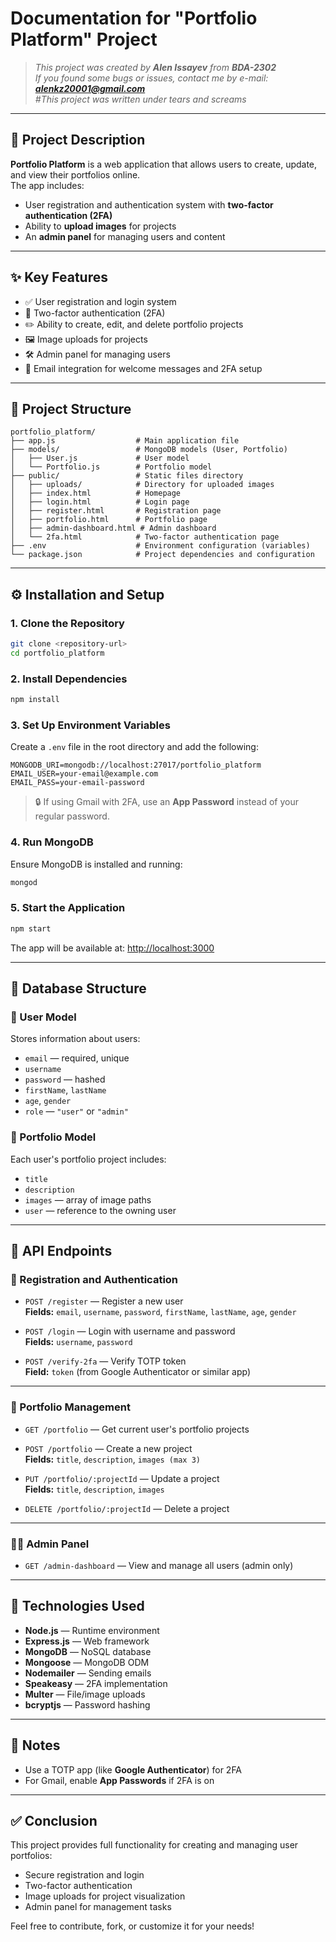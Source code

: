 
# Documentation for "Portfolio Platform" Project

> _This project was created by **Alen Issayev** from **BDA-2302**_  
> _If you found some bugs or issues, contact me by e-mail: **alenkz20001@gmail.com**_  
> _#This project was written under tears and screams_

---

## 📌 Project Description

**Portfolio Platform** is a web application that allows users to create, update, and view their portfolios online.  
The app includes:

- User registration and authentication system with **two-factor authentication (2FA)**
- Ability to **upload images** for projects
- An **admin panel** for managing users and content

---

## ✨ Key Features

- ✅ User registration and login system  
- 🔐 Two-factor authentication (2FA)  
- ✏️ Ability to create, edit, and delete portfolio projects  
- 🖼️ Image uploads for projects  
- 🛠️ Admin panel for managing users  
- 📧 Email integration for welcome messages and 2FA setup

---

## 📁 Project Structure

```
portfolio_platform/
├── app.js                  # Main application file
├── models/                 # MongoDB models (User, Portfolio)
│   ├── User.js             # User model
│   └── Portfolio.js        # Portfolio model
├── public/                 # Static files directory
│   ├── uploads/            # Directory for uploaded images
│   ├── index.html          # Homepage
│   ├── login.html          # Login page
│   ├── register.html       # Registration page
│   ├── portfolio.html      # Portfolio page
│   ├── admin-dashboard.html # Admin dashboard
│   └── 2fa.html            # Two-factor authentication page
├── .env                    # Environment configuration (variables)
└── package.json            # Project dependencies and configuration
```

---

## ⚙️ Installation and Setup

### 1. Clone the Repository

```bash
git clone <repository-url>
cd portfolio_platform
```

### 2. Install Dependencies

```bash
npm install
```

### 3. Set Up Environment Variables

Create a `.env` file in the root directory and add the following:

```env
MONGODB_URI=mongodb://localhost:27017/portfolio_platform
EMAIL_USER=your-email@example.com
EMAIL_PASS=your-email-password
```

> 🔒 If using Gmail with 2FA, use an **App Password** instead of your regular password.

### 4. Run MongoDB

Ensure MongoDB is installed and running:

```bash
mongod
```

### 5. Start the Application

```bash
npm start
```

The app will be available at: [http://localhost:3000](http://localhost:3000)

---

## 🧱 Database Structure

### 🔹 User Model

Stores information about users:

- `email` — required, unique
- `username`
- `password` — hashed
- `firstName`, `lastName`
- `age`, `gender`
- `role` — `"user"` or `"admin"`

### 🔹 Portfolio Model

Each user's portfolio project includes:

- `title`
- `description`
- `images` — array of image paths
- `user` — reference to the owning user

---

## 🔗 API Endpoints

### 🔐 Registration and Authentication

- `POST /register` — Register a new user  
  **Fields:** `email`, `username`, `password`, `firstName`, `lastName`, `age`, `gender`

- `POST /login` — Login with username and password  
  **Fields:** `username`, `password`

- `POST /verify-2fa` — Verify TOTP token  
  **Field:** `token` (from Google Authenticator or similar app)

---

### 🧳 Portfolio Management

- `GET /portfolio` — Get current user's portfolio projects

- `POST /portfolio` — Create a new project  
  **Fields:** `title`, `description`, `images (max 3)`

- `PUT /portfolio/:projectId` — Update a project  
  **Fields:** `title`, `description`, `images`

- `DELETE /portfolio/:projectId` — Delete a project

---

### 👨‍💼 Admin Panel

- `GET /admin-dashboard` — View and manage all users (admin only)

---

## 🧰 Technologies Used

- **Node.js** — Runtime environment  
- **Express.js** — Web framework  
- **MongoDB** — NoSQL database  
- **Mongoose** — MongoDB ODM  
- **Nodemailer** — Sending emails  
- **Speakeasy** — 2FA implementation  
- **Multer** — File/image uploads  
- **bcryptjs** — Password hashing

---

## 📎 Notes

- Use a TOTP app (like **Google Authenticator**) for 2FA
- For Gmail, enable **App Passwords** if 2FA is on

---

## ✅ Conclusion

This project provides full functionality for creating and managing user portfolios:

- Secure registration and login  
- Two-factor authentication  
- Image uploads for project visualization  
- Admin panel for management tasks

Feel free to contribute, fork, or customize it for your needs!
